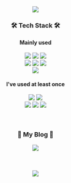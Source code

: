 <div align="center">
<img src="https://capsule-render.vercel.app/api?type=waving&color=d7f2ff&height=200&section=header&text=AwesomeSoo%20Github&fontSize=50&fontColor=0a3a56&fontAlignY=38" />
</div>

<div align="center">
  <h3>🛠 Tech Stack 🛠</h3>
  <h4>Mainly used</h4>
  <span><img src="https://img.shields.io/badge/React-61DAFB?style=flat-square&logo=React&logoColor=white&logoWidth=18"/></span>
  <span><img src="https://img.shields.io/badge/Redux-764ABC?style=flat-square&logo=Redux&logoColor=white&logoWidth=18"/></span>
  <span><img src="https://img.shields.io/badge/ES6-F7DF1E?style=fla-square&logo=JavaScript&logoColor=white&logoWidth=18"/></span>
  <br/>
  <span><img src="https://img.shields.io/badge/Styled%20components-DB7093?style=flat-square&logo=styled-components&logoColor=white&logoWidth=18"/></span>
  <span><img src="https://img.shields.io/badge/HTML-E34F26?style=flat-square&logo=HTML5&logoColor=white&logoWidth=18"/></span>
  <span><img src="https://img.shields.io/badge/CSS-1572B6?style=flat-square&logo=CSS3&logoColor=white&logoWidth=18"/></span>
  <br/>
  <span><img src="https://img.shields.io/badge/Sass-CC6699?style=flat-square&logo=Sass&logoColor=white&logoWidth=18"/></span>

  <h4>I've used at least once</h4>
  <span><img src="https://img.shields.io/badge/TypeScript-3178C6?style=flat-square&logo=TypeScript&logoColor=white&logoWidth=18"/></span>
  <span><img src="https://img.shields.io/badge/Vue-4FC08D?style=flat-square&logo=Vue.js&logoColor=white&logoWidth=18"/></span>
  <br/>
  <span><img src="https://img.shields.io/badge/MongoDB-47A248?style=flat-square&logo=MongoDB&logoColor=white&logoWidth=18"/></span>
  <span><img src="https://img.shields.io/badge/Node.js-339933?style=flat-square&logo=Node.js&logoColor=white&logoWidth=18"/></span>
  <span><img src="https://img.shields.io/badge/Koa-33333D?style=flat-square&logo=Koa&logoColor=white&logoWidth=18"/></span>
  
</div>



<div align="center">
  <br/>
  <br/>
  <h3>
  🎨 My Blog 🎨
  </h3>
  <span><a href="https://awesome-soo.tistory.com/"><img src="https://img.shields.io/badge/♡-My%20Blog-ff3a68.svg?style=flat-square"/></a></span>
</div>

<div align="center">
  <br/>
  <br/>
  <br/>
  <img src="https://github-readme-stats.vercel.app/api?username=awesomesoo&show_icons=true&theme=dracula" />
</div>
  
<br/>

<!--
<div align="center">
    <img src="https://github-readme-stats.vercel.app/api/top-langs/?username=awesomesoo&layout=compact&theme=dracula" />
</div>
-->










<!--
**awesomesoo/awesomesoo** is a ✨ _special_ ✨ repository because its `README.md` (this file) appears on your GitHub profile.

Here are some ideas to get you started:

- 🔭 I’m currently working on ...
- 🌱 I’m currently learning ...
- 👯 I’m looking to collaborate on ...
- 🤔 I’m looking for help with ...
- 💬 Ask me about ...
- 📫 How to reach me: ...
- 😄 Pronouns: ...
- ⚡ Fun fact: ...

<span><a href="https://hits.seeyoufarm.com"><img src="https://hits.seeyoufarm.com/api/count/incr/badge.svg?url=https%3A%2F%2Fgithub.com%2Fawesomesoo%2Fhit-counter&count_bg=%23ff9800&title_bg=%23555555&icon=&icon_color=%23E7E7E7&title=hits&edge_flat=false"/></a></span>

ff3a68
ff9800


<div align="center">
<br/>
<br/>
<h3>📚 Interested stack 📚</h3>
<span><a href="https://awesome-soo.tistory.com/"><img src="https://img.shields.io/badge/♡-My%20Blog-ff3a68.svg?style=flat-square"/></a></span>
</div>


-->
